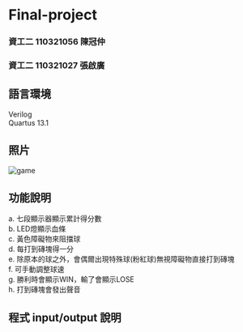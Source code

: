 # Final-project
### 資工二 110321056 陳冠仲 
### 資工二 110321027 張啟廣
## 語言環境
Verilog \
Quartus 13.1
## 照片
  ![game](https://user-images.githubusercontent.com/122383629/211610812-e33b9299-2bb5-463a-83ac-d4cdb30b7008.jpg)
## 功能說明
a. 七段顯示器顯示累計得分數 \
b. LED燈顯示血條 \
c. 黃色障礙物來阻擋球 \
d. 每打到磚塊得一分 \
e. 除原本的球之外，會偶爾出現特殊球(粉紅球)無視障礙物直接打到磚塊 \
f. 可手動調整球速 \
g. 勝利時會顯示WIN，輸了會顯示LOSE \
h. 打到磚塊會發出聲音 
## 程式 input/output 說明


